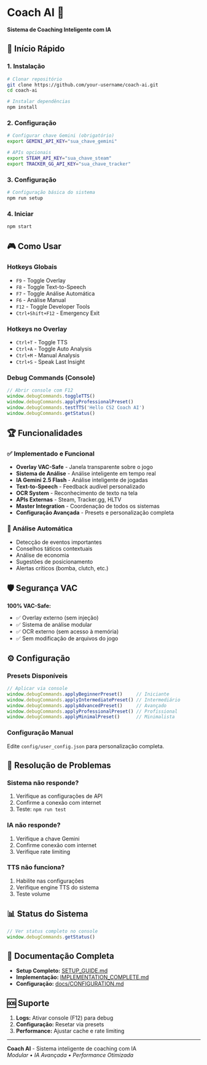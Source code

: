 # Coach AI 🎯

**Sistema de Coaching Inteligente com IA**

## 🚀 Início Rápido

### 1. Instalação
```bash
# Clonar repositório
git clone https://github.com/your-username/coach-ai.git
cd coach-ai

# Instalar dependências
npm install
```

### 2. Configuração
```bash
# Configurar chave Gemini (obrigatório)
export GEMINI_API_KEY="sua_chave_gemini"

# APIs opcionais
export STEAM_API_KEY="sua_chave_steam"
export TRACKER_GG_API_KEY="sua_chave_tracker"
```

### 3. Configuração
```bash
# Configuração básica do sistema
npm run setup
```

### 4. Iniciar
```bash
npm start
```

## 🎮 Como Usar

### Hotkeys Globais
- `F9` - Toggle Overlay
- `F8` - Toggle Text-to-Speech
- `F7` - Toggle Análise Automática
- `F6` - Análise Manual
- `F12` - Toggle Developer Tools
- `Ctrl+Shift+F12` - Emergency Exit

### Hotkeys no Overlay
- `Ctrl+T` - Toggle TTS
- `Ctrl+A` - Toggle Auto Analysis
- `Ctrl+M` - Manual Analysis
- `Ctrl+S` - Speak Last Insight

### Debug Commands (Console)
```javascript
// Abrir console com F12
window.debugCommands.toggleTTS()
window.debugCommands.applyProfessionalPreset()
window.debugCommands.testTTS('Hello CS2 Coach AI')
window.debugCommands.getStatus()
```

## 🏆 Funcionalidades

### ✅ Implementado e Funcional
- **Overlay VAC-Safe** - Janela transparente sobre o jogo
- **Sistema de Análise** - Análise inteligente em tempo real
- **IA Gemini 2.5 Flash** - Análise inteligente de jogadas
- **Text-to-Speech** - Feedback audível personalizado
- **OCR System** - Reconhecimento de texto na tela
- **APIs Externas** - Steam, Tracker.gg, HLTV
- **Master Integration** - Coordenação de todos os sistemas
- **Configuração Avançada** - Presets e personalização completa

### 🎯 Análise Automática
- Detecção de eventos importantes
- Conselhos táticos contextuais
- Análise de economia
- Sugestões de posicionamento
- Alertas críticos (bomba, clutch, etc.)

## 🛡️ Segurança VAC

**100% VAC-Safe:**
- ✅ Overlay externo (sem injeção)
- ✅ Sistema de análise modular
- ✅ OCR externo (sem acesso à memória)
- ✅ Sem modificação de arquivos do jogo

## ⚙️ Configuração

### Presets Disponíveis
```javascript
// Aplicar via console
window.debugCommands.applyBeginnerPreset()     // Iniciante
window.debugCommands.applyIntermediatePreset() // Intermediário
window.debugCommands.applyAdvancedPreset()     // Avançado
window.debugCommands.applyProfessionalPreset() // Profissional
window.debugCommands.applyMinimalPreset()      // Minimalista
```

### Configuração Manual
Edite `config/user_config.json` para personalização completa.

## 🔧 Resolução de Problemas

### Sistema não responde?
1. Verifique as configurações de API
2. Confirme a conexão com internet
3. Teste: `npm run test`

### IA não responde?
1. Verifique a chave Gemini
2. Confirme conexão com internet
3. Verifique rate limiting

### TTS não funciona?
1. Habilite nas configurações
2. Verifique engine TTS do sistema
3. Teste volume

## 📊 Status do Sistema

```javascript
// Ver status completo no console
window.debugCommands.getStatus()
```

## 📝 Documentação Completa

- **Setup Completo:** [SETUP_GUIDE.md](SETUP_GUIDE.md)
- **Implementação:** [IMPLEMENTATION_COMPLETE.md](IMPLEMENTATION_COMPLETE.md)
- **Configuração:** [docs/CONFIGURATION.md](docs/CONFIGURATION.md)

## 🆘 Suporte

1. **Logs:** Ativar console (F12) para debug
2. **Configuração:** Resetar via presets
3. **Performance:** Ajustar cache e rate limiting

---

**Coach AI** - Sistema inteligente de coaching com IA  
*Modular • IA Avançada • Performance Otimizada*